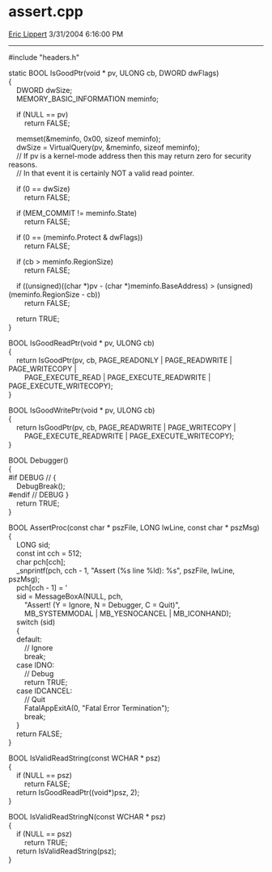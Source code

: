 # assert.cpp

[Eric Lippert](https://social.msdn.microsoft.com/profile/Eric%20Lippert) 3/31/2004 6:16:00 PM

-----

\#include "headers.h"

static BOOL IsGoodPtr(void \* pv, ULONG cb, DWORD dwFlags)  
{  
    DWORD dwSize;  
    MEMORY\_BASIC\_INFORMATION meminfo;

    if (NULL == pv)  
        return FALSE;

    memset(\&meminfo, 0x00, sizeof meminfo);  
    dwSize = VirtualQuery(pv, \&meminfo, sizeof meminfo);  
    // If pv is a kernel-mode address then this may return zero for security reasons.  
    // In that event it is certainly NOT a valid read pointer.

    if (0 == dwSize)  
        return FALSE;

    if (MEM\_COMMIT \!= meminfo.State)  
        return FALSE;

    if (0 == (meminfo.Protect & dwFlags))  
        return FALSE;

    if (cb \> meminfo.RegionSize)  
        return FALSE;

    if ((unsigned)((char \*)pv - (char \*)meminfo.BaseAddress) \> (unsigned)(meminfo.RegionSize - cb))  
        return FALSE;

    return TRUE;  
}

BOOL IsGoodReadPtr(void \* pv, ULONG cb)  
{  
    return IsGoodPtr(pv, cb, PAGE\_READONLY | PAGE\_READWRITE | PAGE\_WRITECOPY |  
        PAGE\_EXECUTE\_READ | PAGE\_EXECUTE\_READWRITE | PAGE\_EXECUTE\_WRITECOPY);  
}

BOOL IsGoodWritePtr(void \* pv, ULONG cb)  
{  
    return IsGoodPtr(pv, cb, PAGE\_READWRITE | PAGE\_WRITECOPY |  
        PAGE\_EXECUTE\_READWRITE | PAGE\_EXECUTE\_WRITECOPY);  
}

BOOL Debugger()  
{  
\#if DEBUG // {  
    DebugBreak();  
\#endif // DEBUG }  
    return TRUE;  
}

BOOL AssertProc(const char \* pszFile, LONG lwLine, const char \* pszMsg)  
{  
    LONG sid;  
    const int cch = 512;  
    char pch\[cch\];  
    \_snprintf(pch, cch - 1, "Assert (%s line %ld): %s", pszFile, lwLine, pszMsg);  
    pch\[cch - 1\] = '  
    sid = MessageBoxA(NULL, pch,  
        "Assert\! (Y = Ignore, N = Debugger, C = Quit)",  
        MB\_SYSTEMMODAL | MB\_YESNOCANCEL | MB\_ICONHAND);  
    switch (sid)  
    {  
    default:  
        // Ignore  
        break;  
    case IDNO:  
        // Debug  
        return TRUE;  
    case IDCANCEL:  
        // Quit  
        FatalAppExitA(0, "Fatal Error Termination");  
        break;  
    }  
    return FALSE;  
}

BOOL IsValidReadString(const WCHAR \* psz)  
{  
    if (NULL == psz)  
        return FALSE;  
    return IsGoodReadPtr((void\*)psz, 2);  
}

BOOL IsValidReadStringN(const WCHAR \* psz)  
{  
    if (NULL == psz)  
        return TRUE;  
    return IsValidReadString(psz);  
}

